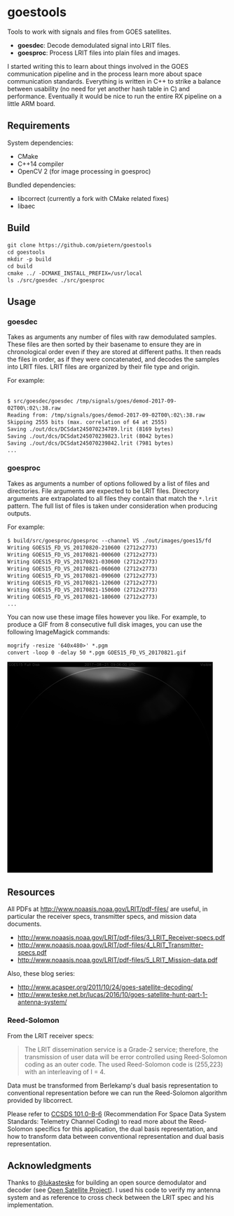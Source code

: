 # goestools

Tools to work with signals and files from GOES satellites.

* **goesdec**: Decode demodulated signal into LRIT files.
* **goesproc**: Process LRIT files into plain files and images.

I started writing this to learn about things involved in the GOES
communication pipeline and in the process learn more about space
communication standards. Everything is written in C++ to strike a
balance between usability (no need for yet another hash table in C)
and performance. Eventually it would be nice to run the entire RX
pipeline on a little ARM board.

## Requirements

System dependencies:

* CMake
* C++14 compiler
* OpenCV 2 (for image processing in goesproc)

Bundled dependencies:

* libcorrect (currently a fork with CMake related fixes)
* libaec

## Build

``` shell
git clone https://github.com/pietern/goestools
cd goestools
mkdir -p build
cd build
cmake ../ -DCMAKE_INSTALL_PREFIX=/usr/local
ls ./src/goesdec ./src/goesproc
```

## Usage

### goesdec

Takes as arguments any number of files with raw demodulated
samples. These files are then sorted by their basename to ensure they
are in chronological order even if they are stored at different paths.
It then reads the files in order, as if they were concatenated, and
decodes the samples into LRIT files. LRIT files are organized by their
file type and origin.

For example:

``` shell

$ src/goesdec/goesdec /tmp/signals/goes/demod-2017-09-02T00\:02\:38.raw
Reading from: /tmp/signals/goes/demod-2017-09-02T00\:02\:38.raw
Skipping 2555 bits (max. correlation of 64 at 2555)
Saving ./out/dcs/DCSdat245070234789.lrit (8169 bytes)
Saving ./out/dcs/DCSdat245070239823.lrit (8042 bytes)
Saving ./out/dcs/DCSdat245070239842.lrit (7981 bytes)
...
```

### goesproc

Takes as arguments a number of options followed by a list of files and
directories. File arguments are expected to be LRIT files. Directory
arguments are extrapolated to all files they contain that match the
`*.lrit` pattern. The full list of files is taken under consideration
when producing outputs.

For example:

``` shell
$ build/src/goesproc/goesproc --channel VS ./out/images/goes15/fd
Writing GOES15_FD_VS_20170820-210600 (2712x2773)
Writing GOES15_FD_VS_20170821-000600 (2712x2773)
Writing GOES15_FD_VS_20170821-030600 (2712x2773)
Writing GOES15_FD_VS_20170821-060600 (2712x2773)
Writing GOES15_FD_VS_20170821-090600 (2712x2773)
Writing GOES15_FD_VS_20170821-120600 (2712x2773)
Writing GOES15_FD_VS_20170821-150600 (2712x2773)
Writing GOES15_FD_VS_20170821-180600 (2712x2773)
...
```

You can now use these image files however you like. For example, to
produce a GIF from 8 consecutive full disk images, you can use the
following ImageMagick commands:

``` shell
mogrify -resize '640x480>' *.pgm
convert -loop 0 -delay 50 *.pgm GOES15_FD_VS_20170821.gif
```

![GOES15_FD_VS_20170821.gif](./images/GOES15_FD_VS_20170821.gif)

## Resources

All PDFs at http://www.noaasis.noaa.gov/LRIT/pdf-files/ are useful, in
particular the receiver specs, transmitter specs, and mission data
documents.

* http://www.noaasis.noaa.gov/LRIT/pdf-files/3_LRIT_Receiver-specs.pdf
* http://www.noaasis.noaa.gov/LRIT/pdf-files/4_LRIT_Transmitter-specs.pdf
* http://www.noaasis.noaa.gov/LRIT/pdf-files/5_LRIT_Mission-data.pdf

Also, these blog series:

* http://www.acasper.org/2011/10/24/goes-satellite-decoding/
* http://www.teske.net.br/lucas/2016/10/goes-satellite-hunt-part-1-antenna-system/

### Reed-Solomon

From the LRIT receiver specs:

> The LRIT dissemination service is a Grade-2 service; therefore, the
> transmission of user data will be error controlled using
> Reed-Solomon coding as an outer code. The used Reed-Solomon code is
> (255,223) with an interleaving of I = 4.

Data must be transformed from Berlekamp's dual basis representation to
conventional representation before we can run the Reed-Solomon
algorithm provided by libcorrect.

Please refer to [CCSDS 101.0-B-6][CCSDS101.0-B-6] (Recommendation For
Space Data System Standards: Telemetry Channel Coding) to read more
about the Reed-Solomon specifics for this application, the dual basis
representation, and how to transform data between conventional
representation and dual basis representation.

[CCSDS101.0-B-6]: https://public.ccsds.org/Pubs/101x0b6s.pdf

## Acknowledgments

Thanks to [@lukasteske](https://twitter.com/lucasteske) for building
an open source demodulator and decoder (see [Open Satellite
Project][OSP]). I used his code to verify my antenna system and as
reference to cross check between the LRIT spec and his implementation.

[OSP]: https://github.com/opensatelliteproject
